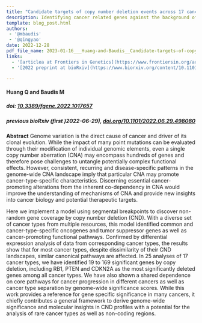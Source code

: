```yaml
---
title: "Candidate targets of copy number deletion events across 17 cancer types"
description: Identifying cancer related genes against the background of somatic CNV events
template: blog_post.html 
authors:
 - '@mbaudis'
 - '@qingyao'
date: 2022-12-28
pdf_file_name: 2023-01-16___Huang-and-Baudis__Candidate-targets-of-copy-number-deletion-events-across-17-cancer-types__Frontiers-in-Genetics.pdf
links:
  - '[articlea at Frontiers in Genetics](https://www.frontiersin.org/articles/10.3389/fgene.2022.1017657/full)'
  - '[2022 preprint at bioRxiv](https://www.biorxiv.org/content/10.1101/2022.06.29.498080v1)'

---
```


#### Huang Q and Baudis M
##### doi: [10.3389/fgene.2022.1017657](https://www.frontiersin.org/articles/10.3389/fgene.2022.1017657/full)
##### previous bioRxiv (first )2022-06-29), [doi.org/10.1101/2022.06.29.498080](https://doi.org/10.1101/2022.06.29.498080)



**Abstract** Genome variation is the direct cause of cancer and driver of its clonal evolution. While the impact of many point mutations can be evaluated through their modification of individual genomic elements, even a single copy number aberration (CNA) may encompass hundreds of genes and therefore pose challenges to untangle potentially complex functional effects. However, consistent, recurring and disease-specific patterns in the genome-wide CNA landscape imply that particular CNA may promote cancer-type-specific characteristics. Discerning essential cancer-promoting alterations from the inherent co-dependency in CNA would improve the understanding of mechanisms of CNA and provide new insights into cancer biology and potential therapeutic targets.<!--more-->

Here we implement a model using segmental breakpoints to discover non-random gene coverage by copy number deletion (CND). With a diverse set of cancer types from multiple resources, this model identified common and cancer-type-specific oncogenes and tumor suppressor genes as well as cancer-promoting functional pathways. Confirmed by differential expression analysis of data from corresponding cancer types, the results show that for most cancer types, despite dissimilarity of their CND landscapes, similar canonical pathways are affected. In 25 analyses of 17 cancer types, we have identified 19 to 169 significant genes by copy deletion, including RB1, PTEN and CDKN2A as the most significantly deleted genes among all cancer types. We have also shown a shared dependence on core pathways for cancer progression in different cancers as well as cancer type separation by genome-wide significance scores. While this work provides a reference for gene specific significance in many cancers, it chiefly contributes a general framework to derive genome-wide significance and molecular insights in CND profiles with a potential for the analysis of rare cancer types as well as non-coding regions.